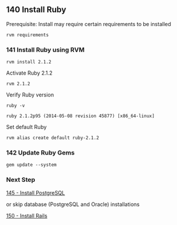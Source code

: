## 140 Install Ruby

Prerequisite: Install may require certain requirements to be installed

```
rvm requirements
```

### 141 Install Ruby using RVM

```
rvm install 2.1.2
```

Activate Ruby 2.1.2

```
rvm 2.1.2
```

Verify Ruby version

```
ruby -v
```

```console
ruby 2.1.2p95 (2014-05-08 revision 45877) [x86_64-linux]
```

Set default Ruby

```
rvm alias create default ruby-2.1.2
```

### 142 Update Ruby Gems

```
gem update --system
```

### Next Step

[145 - Install PostgreSQL](https://github.com/sleepepi/sleepepi/tree/master/virtual-machines/145-install-postgresql.md)

or skip database (PostgreSQL and Oracle) installations

[150 - Install Rails](https://github.com/sleepepi/sleepepi/tree/master/virtual-machines/150-install-rails.md)
